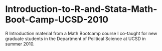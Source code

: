 # Introduction-to-R-and-Stata-Math-Boot-Camp-UCSD-2010
R Introduction material from a Math Bootcamp course I co-taught for new graduate students in the Department of Political Science at UCSD in summer 2010.
